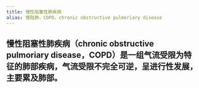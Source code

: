 ```yaml
---
title: 慢性阻塞性肺疾病
alias: 慢阻肺，COPD，chronic obstructive pulmoriary disease
---
```

## 慢性阻塞性肺疾病（chronic obstructive pulmoriary disease，COPD）是一组气流受限为特征的肺部疾病，气流受限不完全可逆，呈进行性发展，主要累及肺部。
